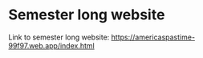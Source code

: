 # Semester long website

Link to semester long website: https://americaspastime-99f97.web.app/index.html

